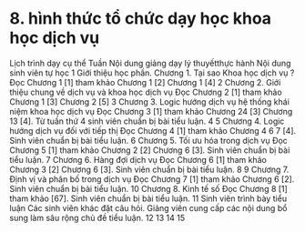 # 8. hình thức tổ chức dạy học khoa học dịch vụ
Lịch trình dạy cụ thể Tuần Nội dung giảng dạy lý thuyếtthực hành Nội dung sinh viên tự học 1 Giới thiệu học phần. Chương 1. Tại sao Khoa học dịch vụ ? Đọc Chương 1 [1] tham khảo Chương 1 [2] Chương 1 [4] 2 Chương 2. Giới thiệu chung về dịch vụ và khoa học dịch vụ Đọc Chương 2 [1] tham khảo Chương 1 [3] Chương 2 [5] 3 Chương 3. Logic hướng dịch vụ hệ thống khái niệm khoa học dịch vụ Đọc Chương 3 [1] tham khảo Chương 24 [3] Chương 13 [4]. Từ tuần thứ 4 sinh viên chuẩn bị bài tiểu luận. 4 5 Chương 4. Logic hướng dịch vụ đối với tiếp thị Đọc Chương 4 [1] tham khảo Chương 4 6 7 [4]. Sinh viên chuẩn bị bài tiểu luận. 6 Chương 5. Tối ưu hóa trong dịch vụ Đọc Chương 5 [1] tham khảo Chương 2 [2] Chương 6 [3]. Sinh viên chuẩn bị bài tiểu luận. 7 Chương 6. Hàng đợi dịch vụ Đọc Chương 6 [1] tham khảo Chương 3 [2] Chương 6 [3]. Sinh viên chuẩn bị bài tiểu luận. 8 9 Chương 7. Định vị và phân bố trong dịch vụ Đọc Chương 7 [1] tham khảo Chương 6 [2]. Sinh viên chuẩn bị bài tiểu luận. 10 Chương 8. Kinh tế số Đọc Chương 8 [1] tham khảo [67]. Sinh viên chuẩn bị bài tiểu luận. 11 Sinh viên trình bày tiểu luận Các sinh viên khác đặt câu hỏi. Giảng viên cung cấp các nội dung bổ sung làm sâu rộng chủ đề tiểu luận. 12 13 14 15

